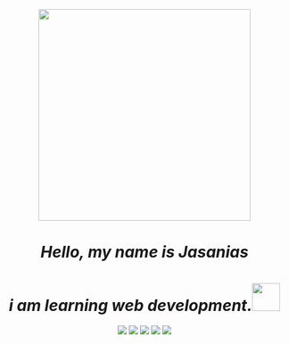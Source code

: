 <div align = "center">
  <img src="https://i.giphy.com/media/v1.Y2lkPTc5MGI3NjExNmVndndtZmxmNmp1Y2EyM3IzNGNhYXRoaDB5emtkc3g4aGJzMXN2aCZlcD12MV9pbnRlcm5hbF9naWZfYnlfaWQmY3Q9Zw/AFdcYElkoNAUE/giphy.gif" width="380"></img>
<h1><i>Hello, my name is Jasanias</i></h1>
<h1><i>i am learning web development.<img src="https://media.giphy.com/media/v1.Y2lkPTc5MGI3NjExZ3pucDloOG9hNjY0OGhlNXdiOW9rampiYjN1NWN5bTQ1OTJwMG9sMyZlcD12MV9pbnRlcm5hbF9naWZfYnlfaWQmY3Q9cw/A2W2BhJQSMQ7nr6YWA/source.gif" width="50"></i></h1>
<img src="https://img.shields.io/badge/Visual%20Studio%20Code-0078d7.svg?style=for-the-badge&logo=visual-studio-code&logoColor=white"> </img>
<img src="https://img.shields.io/badge/github%20pages-121013?style=for-the-badge&logo=github&logoColor=white"> </img>
<img src="https://img.shields.io/badge/html5-%23E34F26.svg?style=for-the-badge&logo=html5&logoColor=white"> </img>
<img src="https://img.shields.io/badge/css3-%231572B6.svg?style=for-the-badge&logo=css3&logoColor=white"> </img>
<img src="https://img.shields.io/badge/javascript-%23323330.svg?style=for-the-badge&logo=javascript&logoColor=%23F7DF1E"> </img>
</div>
